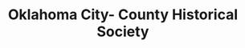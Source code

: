 ---
layout: repo
title: "Oklahoma City- County Historical Society"
id: 24541
permalink: repos/24541/
---